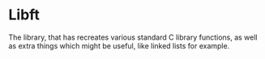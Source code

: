 # Libft

The library, that has recreates various standard C library functions, as well as extra things which might be useful, like linked lists for example.
